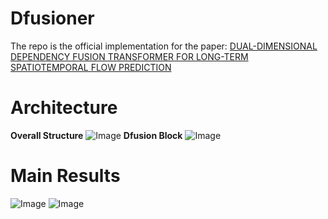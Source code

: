 # Dfusioner
The repo is the official implementation for the paper: [DUAL-DIMENSIONAL DEPENDENCY FUSION TRANSFORMER FOR LONG-TERM SPATIOTEMPORAL FLOW PREDICTION]()

# Architecture
**Overall Structure**
![Image](https://github.com/user-attachments/assets/af1859a6-6091-4f7a-84bf-0fd333be01fa)
**Dfusion Block**
![Image](https://github.com/user-attachments/assets/ac48b6a0-2d3f-4c9f-a365-78aebf3972c1)

# Main Results

![Image](https://github.com/user-attachments/assets/7c21015c-9e42-47b7-a20f-5592d9c4d20c)
![Image](https://github.com/user-attachments/assets/6d8b2856-48f6-41ad-956f-20d7114db0a9)
